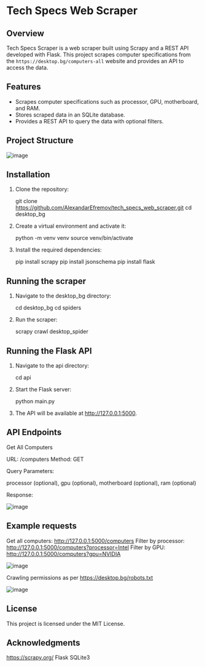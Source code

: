 # Tech Specs Web Scraper

## Overview

Tech Specs Scraper is a web scraper built using Scrapy and a REST API developed with Flask. This project scrapes computer specifications from the `https://desktop.bg/computers-all` website and provides an API to access the data.

## Features

- Scrapes computer specifications such as processor, GPU, motherboard, and RAM.
- Stores scraped data in an SQLite database.
- Provides a REST API to query the data with optional filters.

## Project Structure

![image](https://github.com/AlexandarEfremov/tech_specs_web_scraper/assets/145782693/71058909-f58c-4233-a958-05e95e71ef38)

## Installation

1. Clone the repository:

   git clone https://github.com/AlexandarEfremov/tech_specs_web_scraper.git
   cd desktop_bg

2. Create a virtual environment and activate it:
   
   python -m venv venv
   source venv/bin/activate

4. Install the required dependencies:
   
   pip install scrapy
   pip install jsonschema
   pip install flask

## Running the scraper

1. Navigate to the desktop_bg directory:

   cd desktop_bg
   cd spiders

2. Run the scraper:
   
   scrapy crawl desktop_spider

## Running the Flask API

1. Navigate to the api directory:
   
   cd api

2. Start the Flask server:

   python main.py

3. The API will be available at http://127.0.0.1:5000.


## API Endpoints

Get All Computers

  URL: /computers
  Method: GET

Query Parameters:

  processor (optional),
  gpu (optional),
  motherboard (optional),
  ram (optional)

Response:

  ![image](https://github.com/AlexandarEfremov/tech_specs_web_scraper/assets/145782693/12fd8ea8-af8a-48ef-891a-ca7e84b7c8a9)

## Example requests

  Get all computers: http://127.0.0.1:5000/computers
  Filter by processor: http://127.0.0.1:5000/computers?processor=Intel
  Filter by GPU: http://127.0.0.1:5000/computers?gpu=NVIDIA

![image](https://github.com/AlexandarEfremov/tech_specs_web_scraper/assets/145782693/4c71d829-35a3-4c04-b5e1-a2ce1cba5479)

Crawling permissions as per https://desktop.bg/robots.txt

![image](https://github.com/AlexandarEfremov/tech_specs_web_scraper/assets/145782693/b46d345e-3b53-4f12-aa6f-8f012910a015)

## License

This project is licensed under the MIT License.

## Acknowledgments

  https://scrapy.org/
  Flask
  SQLite3

